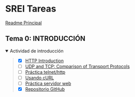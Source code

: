 
# SREI Tareas

[Readme Principal](/README.md)

## Tema 0: INTRODUCCIÓN

<details open>

<summary>Actividad de introducción</summary>

> * [x] [HTTP Introduction](Actividades/0.1.md)
> * [ ] [UDP and TCP: Comparison of Transport Protocols](Actividades/0.2.md)
> * [ ] [Práctica telnet/http](Actividades/0.3.md)
> * [ ] [Usando cURL](Actividades/0.4.md)
> * [ ] [Práctica servidor web](Actividades/0.5.md)
> * [x] [Repositorio GitHub](Actividades/0.6.md)

</details>
